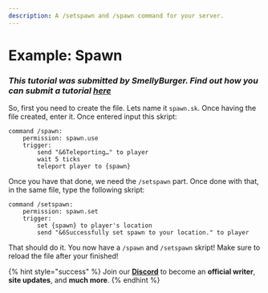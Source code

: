 ```yaml
---
description: A /setspawn and /spawn command for your server.
---
```


# Example: Spawn

### *This tutorial was submitted by SmellyBurger. Find out how you can submit a tutorial [_here_](../contribute.md)*

So, first you need to create the file. Lets name it `spawn.sk`.
Once having the file created, enter it. Once entered input this skript:

```
command /spawn:
    permission: spawn.use
    trigger:
        send "&6Teleporting…" to player
        wait 5 ticks
        teleport player to {spawn}
```

Once you have that done, we need the `/setspawn` part.
Once done with that, in the same file, type the following skript:

```
command /setspawn:
    permission: spawn.set
    trigger:
        set {spawn} to player's location
        send "&6Successfully set spawn to your location." to player
```

That should do it. You now have a `/spawn` and `/setspawn` skript! Make sure to reload the file after your finished!

{% hint style="success" %}
Join our **[Discord](https://invite.gg/minehutxyz)** to become an **official writer**, **site updates**, and **much more**.
{% endhint %}
